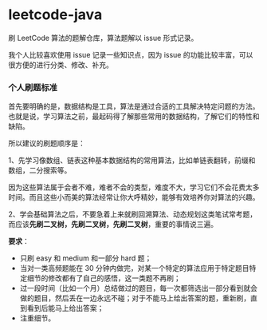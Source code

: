# leetcode-java

刷 LeetCode 算法的题解仓库，算法题解以 issue 形式记录。

我个人比较喜欢使用 issue 记录一些知识点，因为 issue 的功能比较丰富，可以很方便的进行分类、修改、补充。


### 个人刷题标准

首先要明确的是，数据结构是工具，算法是通过合适的工具解决特定问题的方法。也就是说，学习算法之前，最起码得了解那些常用的数据结构，了解它们的特性和缺陷。

所以建议的刷题顺序是：

1、先学习像数组、链表这种基本数据结构的常用算法，比如单链表翻转，前缀和数组，二分搜索等。

因为这些算法属于会者不难，难者不会的类型，难度不大，学习它们不会花费太多时间。而且这些小而美的算法经常让你大呼精妙，能够有效培养你对算法的兴趣。

2、学会基础算法之后，不要急着上来就刷回溯算法、动态规划这类笔试常考题，而应该**先刷二叉树，先刷二叉树，先刷二叉树**，重要的事情说三遍。

**要求**：
- 只刷 easy 和 medium 和一部分 hard 题；
- 当对一类高频题能在 30 分钟内做完，对某一个特定的算法应用于特定题目特定细节的修改都有了自己的感悟，这一类题不再刷；
- 过一段时间（比如一个月）总结做过的题目，每一次都筛选出一部分看到就会做的题目，然后丢在一边永远不碰；对于不能马上给出答案的题，重新刷，直到看到后能马上给出答案；
- 注重细节。

